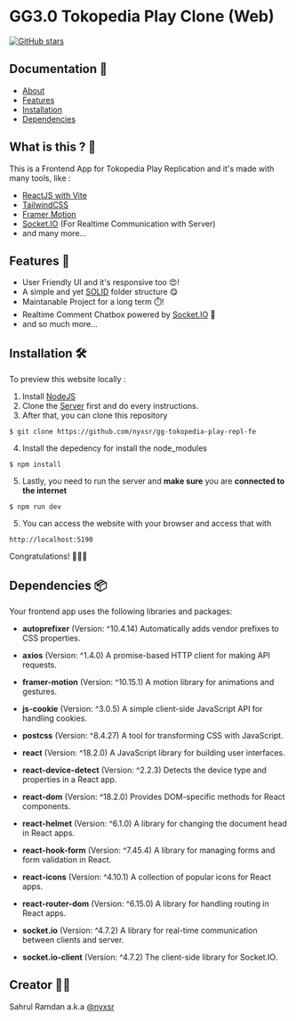 # GG3.0 Tokopedia Play Clone (Web)

[![GitHub stars](https://img.shields.io/github/stars/nyxsr/gg-tokopedia-play-repl-be)](https://github.com/nyxsr/gg-tokopedia-play-repl-be/stargazers)

## Documentation 📖
- [About](#about)
- [Features](#features)
- [Installation](#installation)
- [Dependencies](#dependencies)

## What is this ? 👋

This is a Frontend App for Tokopedia Play Replication and it's made with many tools, like :
* [ReactJS with Vite](https://vitejs.dev/guide/)
* [TailwindCSS](https://tailwindcss.com/)
* [Framer Motion](https://www.framer.com/motion/)
* [Socket.IO](https://socket.io/) (For Realtime Communication with Server)
* and many more...

## Features 🌟

- User Friendly UI and it's responsive too 😍! 
- A simple and yet [SOLID](https://en.wikipedia.org/wiki/SOLID) folder structure 😋
- Maintanable Project for a long term ⏱️!
- Realtime Comment Chatbox powered by [Socket.IO](https://socket.io/) 💬
- and so much more...

## Installation 🛠️

To preview this website locally :
1. Install [NodeJS](https://nodejs.org/)
2. Clone the [Server](https://github.com/nyxsr/gg-tokopedia-play-repl-be) first and do every instructions. 
3. After that, you can clone this repository 
```
$ git clone https://github.com/nyxsr/gg-tokopedia-play-repl-fe
```
4. Install the depedency for install the node_modules
```
$ npm install
```
5. Lastly, you need to run the server and **make sure** you are **connected to the internet**
```
$ npm run dev
```
5. You can access the website with your browser and access that with 
```
http://localhost:5190
```
Congratulations! 🎉🎉🎉

## Dependencies 📦

Your frontend app uses the following libraries and packages:

- **autoprefixer** (Version: ^10.4.14)
  Automatically adds vendor prefixes to CSS properties.

- **axios** (Version: ^1.4.0)
  A promise-based HTTP client for making API requests.

- **framer-motion** (Version: ^10.15.1)
  A motion library for animations and gestures.

- **js-cookie** (Version: ^3.0.5)
  A simple client-side JavaScript API for handling cookies.

- **postcss** (Version: ^8.4.27)
  A tool for transforming CSS with JavaScript.

- **react** (Version: ^18.2.0)
  A JavaScript library for building user interfaces.

- **react-device-detect** (Version: ^2.2.3)
  Detects the device type and properties in a React app.

- **react-dom** (Version: ^18.2.0)
  Provides DOM-specific methods for React components.

- **react-helmet** (Version: ^6.1.0)
  A library for changing the document head in React apps.

- **react-hook-form** (Version: ^7.45.4)
  A library for managing forms and form validation in React.

- **react-icons** (Version: ^4.10.1)
  A collection of popular icons for React apps.

- **react-router-dom** (Version: ^6.15.0)
  A library for handling routing in React apps.

- **socket.io** (Version: ^4.7.2)
  A library for real-time communication between clients and server.

- **socket.io-client** (Version: ^4.7.2)
  The client-side library for Socket.IO.

## Creator 👨‍💻

Sahrul Ramdan a.k.a [@nyxsr](https://github.com/nyxsr)


